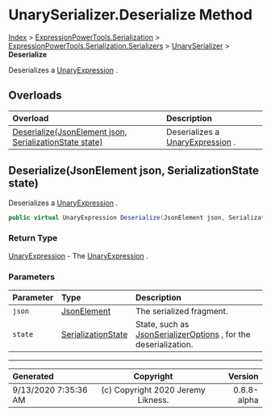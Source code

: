 ﻿# UnarySerializer.Deserialize Method

[Index](../index.md) > [ExpressionPowerTools.Serialization](ExpressionPowerTools.Serialization.a.md) > [ExpressionPowerTools.Serialization.Serializers](ExpressionPowerTools.Serialization.Serializers.n.md) > [UnarySerializer](ExpressionPowerTools.Serialization.Serializers.UnarySerializer.cs.md) > **Deserialize**

Deserializes a [UnaryExpression](https://docs.microsoft.com/dotnet/api/system.linq.expressions.unaryexpression) .

## Overloads

| Overload | Description |
| :-- | :-- |
| [Deserialize(JsonElement json, SerializationState state)](#deserializejsonelement-json-serializationstate-state) | Deserializes a [UnaryExpression](https://docs.microsoft.com/dotnet/api/system.linq.expressions.unaryexpression) . |
## Deserialize(JsonElement json, SerializationState state)

Deserializes a [UnaryExpression](https://docs.microsoft.com/dotnet/api/system.linq.expressions.unaryexpression) .

```csharp
public virtual UnaryExpression Deserialize(JsonElement json, SerializationState state)
```

### Return Type

 [UnaryExpression](https://docs.microsoft.com/dotnet/api/system.linq.expressions.unaryexpression)  - The [UnaryExpression](https://docs.microsoft.com/dotnet/api/system.linq.expressions.unaryexpression) .

### Parameters

| Parameter | Type | Description |
| :-- | :-- | :-- |
| `json` | [JsonElement](https://docs.microsoft.com/dotnet/api/system.text.json.jsonelement) | The serialized fragment. |
| `state` | [SerializationState](ExpressionPowerTools.Serialization.Serializers.SerializationState.cs.md) | State, such as [JsonSerializerOptions](https://docs.microsoft.com/dotnet/api/system.text.json.jsonserializeroptions) , for the deserialization. |



---

| Generated | Copyright | Version |
| :-- | :-: | --: |
| 9/13/2020 7:35:36 AM | (c) Copyright 2020 Jeremy Likness. | 0.8.8-alpha |
